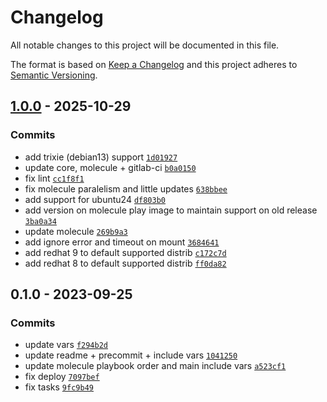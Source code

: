# Changelog

All notable changes to this project will be documented in this file.

The format is based on [Keep a Changelog](https://keepachangelog.com/en/1.0.0/)
and this project adheres to [Semantic Versioning](https://semver.org/spec/v2.0.0.html).

## [1.0.0](https://github.com/lotusnoir/ansible-system_nfs_mount/compare/0.1.0...1.0.0) - 2025-10-29

### Commits

- add trixie (debian13) support [`1d01927`](https://github.com/lotusnoir/ansible-system_nfs_mount/commit/1d019278bf53bbfb3e53765e3eae09d7c10ea255)
- update core, molecule + gitlab-ci [`b0a0150`](https://github.com/lotusnoir/ansible-system_nfs_mount/commit/b0a01503dd6a10e8579062f1eaf13f94f8513f75)
- fix lint [`cc1f8f1`](https://github.com/lotusnoir/ansible-system_nfs_mount/commit/cc1f8f1650ed7402e6b65ef130887fcdc8fd902b)
- fix molecule paralelism and little updates [`638bbee`](https://github.com/lotusnoir/ansible-system_nfs_mount/commit/638bbee67c93c62c886c42d580030577afa3f0ef)
- add support for ubuntu24 [`df803b0`](https://github.com/lotusnoir/ansible-system_nfs_mount/commit/df803b0c1f3ec653b0aacc1e44c1886f1d515423)
- add version on molecule play image to maintain support on old release [`3ba0a34`](https://github.com/lotusnoir/ansible-system_nfs_mount/commit/3ba0a34f5aa035a545f0c41b5cc0dcf6ef01bd64)
- update molecule [`269b9a3`](https://github.com/lotusnoir/ansible-system_nfs_mount/commit/269b9a3deb675e9eb4e617607a658acf0c77b9a8)
- add ignore error and timeout on mount [`3684641`](https://github.com/lotusnoir/ansible-system_nfs_mount/commit/36846417c9425327deb431a2159e7df14918b865)
- add redhat 9 to default supported distrib [`c172c7d`](https://github.com/lotusnoir/ansible-system_nfs_mount/commit/c172c7d30ed3f09b3dbf5c43b7ff7caeeeeda2f7)
- add redhat 8 to default supported distrib [`ff0da82`](https://github.com/lotusnoir/ansible-system_nfs_mount/commit/ff0da82618a95622fe0d3217d4c96707e6cebd30)

## 0.1.0 - 2023-09-25

### Commits

- update vars [`f294b2d`](https://github.com/lotusnoir/ansible-system_nfs_mount/commit/f294b2d0979ca1cb0ee0f1c5b52a1958b762cd20)
- update readme + precommit + include vars [`1041250`](https://github.com/lotusnoir/ansible-system_nfs_mount/commit/1041250289fdb048d9eef8dbf39ad3b53d1f073a)
- update molecule playbook order and main include vars [`a523cf1`](https://github.com/lotusnoir/ansible-system_nfs_mount/commit/a523cf112c5d5c340b48c81e608e7f2a27631865)
- fix deploy [`7097bef`](https://github.com/lotusnoir/ansible-system_nfs_mount/commit/7097bef168e119a701c3bae60d51b1be5a086aad)
- fix tasks [`9fc9b49`](https://github.com/lotusnoir/ansible-system_nfs_mount/commit/9fc9b498ef5482e8897ee458b740d4c727b749cb)
